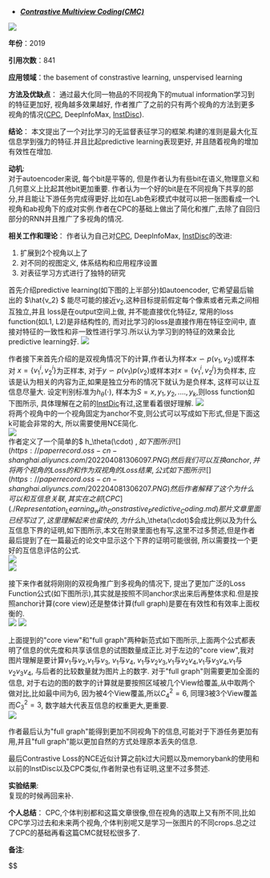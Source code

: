 + ***[Contrastive Multiview Coding(CMC)](https://arxiv.org/abs/1906.05849)***   

![](https://paperrecord.oss-cn-shanghai.aliyuncs.com/202204081305185.PNG)  

**年份**：2019  

**引用次数**：841  

**应用领域**：the basement of constrastive learning, unspervised learning   

**方法及优缺点**：
通过最大化同一物品的不同视角下的mutual information学习到的特征更加好, 视角越多效果越好, 作者推广了之前的只有两个视角的方法到更多视角的情况([CPC](./Representation_Learning_with_Constrastive_Predictive_Coding.md), DeepInfoMax, [InstDisc](./Unsupervised_Feature_Learning_via_Non-Parametric_Instance_Discrimination.md)).   

**结论**：
本文提出了一个对比学习的无监督表征学习的框架.构建的准则是最大化互信息学到强力的特征.并且比起predictive learning表现更好, 并且随着视角的增加有效性在增加.  

**动机**:  
对于autoencoder来说, 每个bit是平等的, 但是作者认为有些bit在语义,物理意义和几何意义上比起其他bit更加重要. 作者认为一个好的bit是在不同视角下共享的部分,并且能让下游任务完成得更好.比如在Lab色彩模式中就可以把一张图看成一个L视角和ab视角下的成对实例.作者在CPC的基础上做出了简化和推广,去除了自回归部分的RNN并且推广了多视角的情况.
       
**相关工作和理论**： 
作者认为自己对[CPC](./Representation_Learning_with_Constrastive_Predictive_Coding.md), DeepInfoMax, [InstDisc](./Unsupervised_Feature_Learning_via_Non-Parametric_Instance_Discrimination.md)的改进:  
1)  扩展到2个视角以上了   
2)  对不同的视图定义, 体系结构和应用程序设置  
3)  对表征学习方式进行了独特的研究  

首先介绍predictive learning(如下图的上半部分)如autoencoder, 它希望最后输出的 $\hat{v_2} $ 能尽可能的接近$v_2$,这种目标提前假定每个像素或者元素之间相互独立,并且 loss是在output空间上做, 并不能直接优化特征$z$, 常用的loss function(如L1, L2)是非结构性的, 而对比学习的loss是直接作用在特征空间中, 直接对特征的一致性和非一致性进行学习.所以认为学习到的特征的效果会比predictive learning好. 
![](https://paperrecord.oss-cn-shanghai.aliyuncs.com/202204081305142.PNG)  

作者接下来首先介绍的是双视角情况下的计算,作者认为样本$x \backsim p(v_1, v_2)$或样本对 $x={\{v_1^i, v_2^i\}}$为正样本, 对于$y \backsim p(v_1)p(v_2)$或样本对$x={\{v_1^i, v_2^j\}}$为负样本, 应该是认为相关的内容为正,如果是独立分布的情况下就认为是负样本, 这样可以让互信息尽量大. 设定判别标准为$h_\theta(\cdot)$, 样本为$S={x, y_1, y_2, ....,y_k}$,则loss function如下图所示, 具体理解在之前的[InstDic](./Unsupervised_Feature_Learning_via_Non-Parametric_Instance_Discrimination.md)有过,这里看着很好理解. 
![](https://paperrecord.oss-cn-shanghai.aliyuncs.com/202204081306560.PNG)  
将两个视角中的一个视角固定为anchor不变,则公式可以写成如下形式,但是下面这k可能会非常的大, 所以需要使用NCE简化.  
![](https://paperrecord.oss-cn-shanghai.aliyuncs.com/202204081306928.PNG)   
作者定义了一个简单的$ h_\theta(\cdot) $,如下图所示  
![](https://paperrecord.oss-cn-shanghai.aliyuncs.com/202204081306097.PNG)  
然后我们可以互换anchor,并将两个视角的Loss的和作为双视角的Loss结果, 公式如下图所示  
![](https://paperrecord.oss-cn-shanghai.aliyuncs.com/202204081306207.PNG)  
然后作者解释了这个为什么可以和互信息关联,其实在之前[CPC](./Representation_Learning_with_Constrastive_Predictive_Coding.md)那片文章里面已经写过了,这里理解起来也蛮快的,为什么$h_\theta(\cdot)$会成比例以及为什么互信息下界的证明,如下图所示,本文在附录里面也有写,这里不过多赘述,但是作者最后提到了在一篇最近的论文中显示这个下界的证明可能很弱, 所以需要找一个更好的互信息评估的公式.  
![](https://paperrecord.oss-cn-shanghai.aliyuncs.com/202204081307839.PNG)  
![](https://paperrecord.oss-cn-shanghai.aliyuncs.com/202204081307172.PNG)  

接下来作者就将刚刚的双视角推广到多视角的情况下, 提出了更加广泛的Loss Function公式(如下图所示),其实就是按照不同anchor求出来后再整体求和.但是按照anchor计算(core view)还是整体计算(full graph)是要在有效性和有效率上面权衡的.  
![](https://paperrecord.oss-cn-shanghai.aliyuncs.com/202204081307562.PNG)
![](https://paperrecord.oss-cn-shanghai.aliyuncs.com/202204081307489.PNG)

上面提到的"core view"和"full graph"两种新范式如下图所示,上面两个公式都表明了信息的优先度和共享该信息的试图数量成正比.对于左边的"core view",我对图片理解是要计算$v_1$与$v_2$,$v_1$与$v_3$, $v_1$与$v_4$, $v_1$与$v_2$$v_3$,$v_1$与$v_2$$v_4$,$v_1$与$v_3$$v_4$,$v_1$与$v_2$$v_3$$v_4$, 与后者的比较数量就为图片上的数字. 对于"full graph"则需要更加全面的信息, 对于右边的图的数字的计算就是要按照区域被几个View给覆盖,从中取两个做对比,比如最中间为6, 因为被4个View覆盖,所以$C_4^2=6$, 同理3被3个View覆盖而$C_3^2=3$, 数字越大代表互信息的权重更大,更重要.   
![](https://paperrecord.oss-cn-shanghai.aliyuncs.com/202204081308815.PNG)  

作者最后认为"full graph"能得到更加不同视角下的信息,可能对于下游任务更加有用,并且"full graph"能以更加自然的方式处理原本丢失的信息.  

最后Contrastive Loss的NCE近似计算之前k过大问题以及memorybank的使用和以前的InstDisc以及CPC类似,作者附录也有证明,这里不过多赘述.

**实验结果**:  
复现的时候再回来补.  

**个人总结**： 
CPC,个体判别都和这篇文章很像,但在视角的选取上又有所不同,比如CPC学习过去和未来两个视角,个体判别呢又是学习一张图片的不同crops.总之过了CPC的基础再看这篇CMC就轻松很多了.

**备注**:  

$$
